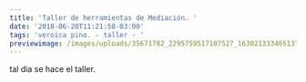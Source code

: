 ```yaml
---
title: 'Taller de herramientas de Mediación. '
date: '2018-06-20T11:21:58-03:00'
tags: 'veroica pino. - taller - '
previewimage: /images/uploads/35671782_2295759517107527_1630213334651371520_n.jpg
---
```

tal dia se hace el taller.
